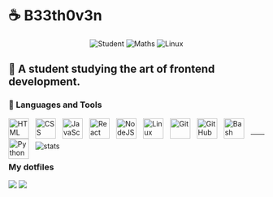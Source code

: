 # ☕ B33th0v3n

<p align="center">
  <a>
    <img alt="Student" src="https://custom-icon-badges.demolab.com/badge/-Student-plum?style=for-the-badge&logo=student&logoColor=black"/>
  </a>

  <a>
    <img alt="Maths" src="https://custom-icon-badges.demolab.com/badge/-Maths-blue?style=for-the-badge&logo=diff&logoColor=white"/>
  </a>

  <a>
    <img alt="Linux" src="https://custom-icon-badges.demolab.com/badge/-Linux-red?style=for-the-badge&logo=archlinux&logoColor=white"/>
  </a>
</p>

📖 A student studying the art of frontend development. 
---
### 🧰 Languages and Tools

<img align="left" alt="HTML" width="40px" style="padding-right:10px;" src="https://cdn.jsdelivr.net/gh/devicons/devicon/icons/html5/html5-plain.svg" />
<img align="left" alt="CSS" width="40px" style="padding-right:10px;" src="https://cdn.jsdelivr.net/gh/devicons/devicon/icons/css3/css3-plain.svg" />
<img align="left" alt="JavaScript" width="40px" style="padding-right:10px;" src="https://cdn.jsdelivr.net/gh/devicons/devicon/icons/javascript/javascript-plain.svg" />
<img align="left" alt="React" width="40px" style="padding-right:10px;" src="https://cdn.jsdelivr.net/gh/devicons/devicon/icons/react/react-original.svg" />
<img align="left" alt="NodeJS" width="40px" style="padding-right:10px;" src="https://cdn.jsdelivr.net/gh/devicons/devicon/icons/nodejs/nodejs-original.svg" />
<img align="left" alt="Linux" width="40px" style="padding-right:10px;" src="https://cdn.jsdelivr.net/gh/devicons/devicon/icons/linux/linux-original.svg" />
<img align="left" alt="Git" width="40px" style="padding-right:10px;" src="https://cdn.jsdelivr.net/gh/devicons/devicon/icons/git/git-original.svg" />
<img align="left" alt="GitHub" width="40px" style="padding-right:10px;" src="https://cdn.jsdelivr.net/gh/devicons/devicon/icons/github/github-original.svg" />
<img align="left" alt="Bash" width="40px" style="padding-right:10px;" src="https://cdn.jsdelivr.net/gh/devicons/devicon/icons/bash/bash-original.svg" />
<img align="left" alt="Python" width="40px" style="padding-right:10px;" src="https://cdn.jsdelivr.net/gh/devicons/devicon/icons/python/python-plain.svg" />
<br />

---
![stats]([https://github-readme-stats.vercel.app/api?username=B33th0v3n960&show_icons=true&bg_color=24273a&text_color=cad3f5&icon_color=c6a0f6&title_color=8bd5ca](https://github-readme-stats.vercel.app/api?username=B33th0v3n960&show_icons=true&bg_color=24273a&text_color=cad3f5&icon_color=c6a0f6&title_color=8bd5ca&PAT_1=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))

<!-- ![stats](https://github-readme-stats.vercel.app/api?username=B33th0v3n960&show_icons=true&theme=tokyonight) -->
<!-- ![GitHub Streak](https://streak-stats.demolab.com?user=B33th0v3n960&theme=tokyonight) -->

  
  ### My dotfiles

  [![](https://github-readme-stats.vercel.app/api/pin/?username=B33th0v3n960&repo=dotfile&bg_color=24273a&text_color=cad3f5&icon_color=c6a0f6&title_color=8bd5ca)](https://github.com/B33th0v3n960/dotfile)
  [![](https://github-readme-stats.vercel.app/api/pin/?username=B33th0v3n960&repo=nvim&bg_color=24273a&text_color=cad3f5&icon_color=c6a0f6&title_color=8bd5ca)](https://github.com/B33th0v3n960/nvim)

